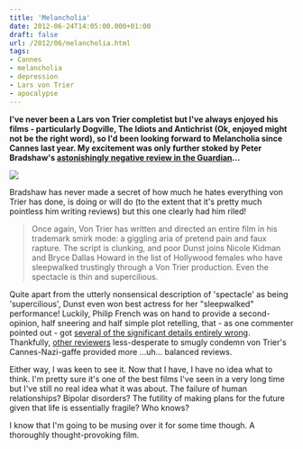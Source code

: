```yaml
---
title: 'Melancholia'
date: 2012-06-24T14:05:00.000+01:00
draft: false
url: /2012/06/melancholia.html
tags: 
- Cannes
- melancholia
- depression
- Lars von Trier
- apocalypse
---
```


**I've never been a Lars von Trier completist but I've always enjoyed his films - particularly Dogville, The Idiots and Antichrist (Ok, enjoyed might not be the right word), so I'd been looking forward to Melancholia since Cannes last year. My excitement was only further stoked by Peter Bradshaw's [astonishingly negative review in the Guardian](http://www.guardian.co.uk/film/2011/may/18/cannes-2011-review-melancholia)...**  
  

[![](https://blogger.googleusercontent.com/img/b/R29vZ2xl/AVvXsEgBXF81LFvJSAnvMVyLaaFn9TcQCQRl6ljcFfaVkoU-gcEDkSUb9jutCXAvkRQGAn4EeP3TYXwTTzip1BUyYbs5qQSX3GB60hfUH6D15x6MS72s5CZwSlPYpQhlT3MUwxcL4ecASQ_TgEA/s800/melancholia-japanese-3.jpg)](https://picasaweb.google.com/lh/photo/sjUpC92sM5VpusUZkM6Pbe54nN1RycrV_oQh2IHYfkI?feat=embedwebsite)

  
  
Bradshaw has never made a secret of how much he hates everything von Trier has done, is doing or will do (to the extent that it's pretty much pointless him writing reviews) but this one clearly had him riled!  
  

> Once again, Von Trier has written and directed an entire film in his trademark smirk mode: a giggling aria of pretend pain and faux rapture. The script is clunking, and poor Dunst joins Nicole Kidman and Bryce Dallas Howard in the list of Hollywood females who have sleepwalked trustingly through a Von Trier production. Even the spectacle is thin and supercilious.

Quite apart from the utterly nonsensical description of 'spectacle' as being 'supercilious', Dunst even won best actress for her "sleepwalked" performance! Luckily, Philip French was on hand to provide a second-opinion, half sneering and half simple plot retelling, that - as one commenter pointed out - got [several of the significant details entirely wrong](http://www.guardian.co.uk/discussion/comment-permalink/12722541).  Thankfully, [other reviewers](http://www.telegraph.co.uk/culture/film/cannes-film-festival/8520943/Cannes-2011-Melancholia-review.html) less-desperate to smugly condemn von Trier's Cannes-Nazi-gaffe provided more ...uh... balanced reviews.  
  
Either way, I was keen to see it. Now that I have, I have no idea what to think. I'm pretty sure it's one of the best films I've seen in a very long time but I've still no real idea what it was about. The failure of human relationships? Bipolar disorders? The futility of making plans for the future given that life is essentially fragile? Who knows?  
  
I know that I'm going to be musing over it for some time though. A thoroughly thought-provoking film.